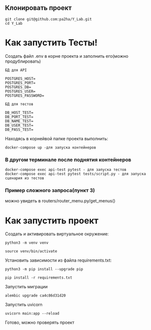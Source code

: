 ## Клонировать проект
```
git clone git@github.com:pa2ha/Y_Lab.git
cd Y_Lab
```
# Как запустить Тесты!

Cоздать файл .env в корне проекта и заполнить его(можно продублировать)

```
БД для API

POSTGRES_HOST=
POSTGRES_PORT=
POSTGRES_DB=
POSTGRES_USER=
POSTGRES_PASSWORD=

БД для тестов 

DB_HOST_TEST=
DB_PORT_TEST=
DB_NAME_TEST=
DB_USER_TEST=
DB_PASS_TEST=
```
Находясь в корнейвой папке проекта выполнить:
```
docker-compose up -для запуска контейнеров
```
### В другом терминале после поднятия контейнеров
```
docker-compose exec api-test pytest - для запуска тестов
docker-compose exec api-test pytest tests/script.py - для запуска сценария из тестов
```
### Пример сложного запроса(пункт 3)
можно увидеть в routers/router_menu.py/get_menus()

# Как запустить проект
Cоздать и активировать виртуальное окружение:

```
python3 -m venv venv
```

```
source venv/bin/activate
```

Установить зависимости из файла requirements.txt:

```
python3 -m pip install --upgrade pip
```

```
pip install -r requirements.txt
```



Запустить миграции
```
alembic upgrade ca4c86d31d20
```
Запустить uvicorn

```
uvicorn main:app --reload
```
Готово, можно проверять проект
